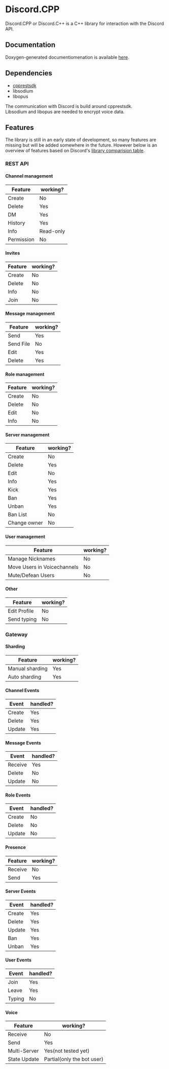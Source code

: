 # Discord.CPP
Discord.CPP or Discord.C++ is a C++ library for interaction with the Discord API.

## Documentation
Doxygen-generated documentiomenation is available [here](https://arkrissym.github.io/Discord.CPP).

## Dependencies
- [cpprestsdk](https://github.com/Microsoft/cpprestsdk)
- libsodium
- libopus

The communication with Discord is build around cpprestsdk. \
Libsodium and libopus are needed to encrypt voice data.

## Features
The library is still in an early state of development, so many features are missing but will be added somewhere in the future.
However below is an overview of features based on Discord's [library comparision table](https://discordapi.com/unofficial/comparison.html).

### REST API
#### Channel management
|Feature   |working? |
|----------|---------|
|Create    |No       |
|Delete    |Yes      |
|DM        |Yes      |
|History   |Yes      |
|Info      |Read-only|
|Permission|No       |

#### Invites
|Feature   |working? |
|----------|---------|
|Create|No|
|Delete|No|
|Info|No|
|Join|No|

#### Message management
|Feature   |working? |
|----------|---------|
|Send|Yes|
|Send File|No|
|Edit|Yes|
|Delete|Yes|

#### Role management
|Feature   |working? |
|----------|---------|
|Create|No|
|Delete|No|
|Edit|No|
|Info|No|

#### Server management
|Feature   |working? |
|----------|---------|
|Create|No|
|Delete|Yes|
|Edit|No|
|Info|Yes|
|Kick|Yes|
|Ban|Yes|
|Unban|Yes|
|Ban List|No|
|Change owner|No|

#### User management
|Feature   |working? |
|----------|---------|
|Manage Nicknames|No|
|Move Users in Voicechannels|No|
|Mute/Defean Users|No|

#### Other
|Feature   |working? |
|----------|---------|
|Edit Profile|  No|
|Send typing|   No|

### Gateway
#### Sharding
|Feature   |working? |
|----------|---------|
|Manual sharding|Yes|
|Auto sharding|Yes|

#### Channel Events
|Event     |handled? |
|----------|---------|
|Create|Yes|
|Delete|Yes|
|Update|Yes|

#### Message Events
|Event     |handled? |
|----------|---------|
|Receive|Yes|
|Delete|No|
|Update|No|

#### Role Events
|Event     |handled? |
|----------|---------|
|Create|No|
|Delete|No|
|Update|No|

#### Presence
|Feature   |working? |
|----------|---------|
|Receive|No|
|Send|Yes|

#### Server Events
|Event     |handled? |
|----------|---------|
|Create|Yes|
|Delete|Yes|
|Update|Yes|
|Ban|Yes|
|Unban|Yes|

#### User Events
|Event     |handled? |
|----------|---------|
|Join|Yes|
|Leave|Yes|
|Typing|No|

#### Voice
|Feature   |working? |
|----------|---------|
|Receive|No|
|Send|Yes|
|Multi-Server|Yes(not tested yet)|
|State Update|Partial(only the bot user)|

